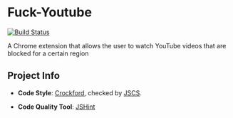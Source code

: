 # Fuck-Youtube 

[![Build Status](https://travis-ci.org/AlessandroFC15/Fuck-Youtube.svg?branch=master)](https://travis-ci.org/AlessandroFC15/Fuck-Youtube)

A Chrome extension that allows the user to watch YouTube videos that are blocked for a certain region

## Project Info

- **Code Style**: [Crockford](http://javascript.crockford.com/code.html), checked by [JSCS](http://jscs.info/).

- **Code Quality Tool**: [JSHint](http://jshint.com/about/)
